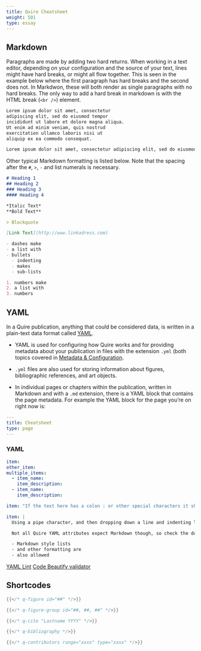 ```yaml
---
title: Quire Cheatsheet
weight: 501
type: essay
---
```


## Markdown

Paragraphs are made by adding two hard returns. When working in a text editor, depending on your configuration and the source of your text, lines might have hard breaks, or might all flow together. This is seen in the example below where the first paragraph has hard breaks and the second does not. In Markdwon, these will both render as single paragraphs with no hard breaks. The only way to add a hard break in markdown is with the HTML break (`<br />`) element.

```md
Lorem ipsum dolor sit amet, consectetur
adipiscing elit, sed do eiusmod tempor
incididunt ut labore et dolore magna aliqua.
Ut enim ad minim veniam, quis nostrud
exercitation ullamco laboris nisi ut
aliquip ex ea commodo consequat.

Lorem ipsum dolor sit amet, consectetur adipiscing elit, sed do eiusmod tempor incididunt ut labore et dolore magna aliqua. Ut enim ad minim veniam, quis nostrud exercitation ullamco laboris nisi ut aliquip ex ea commodo consequat.
```

Other typical Markdown formatting is listed below. Note that the spacing after the `#`, `>`, `-` and list numerals is necessary.


```md
# Heading 1
## Heading 2
### Heading 3
#### Heading 4

*Italic Text*
**Bold Text**

> Blockquote

[Link Text](http://www.linkadress.com)

- dashes make
- a list with
- bullets
  - indenting
  - makes
  - sub-lists

1. numbers make
2. a list with
3. numbers
```

## YAML

In a Quire publication, anything that could be considered data, is written in a plain-text data format called [YAML](http://yaml.org/).

- YAML is used for configuring how Quire works and for providing metadata about your publication in files with the extension `.yml` (both topics covered in [Metadata & Configuration](/guide/metadata-configuration/).

- `.yml` files are also used for storing information about figures, bibliographic references, and art objects.

- In individual pages or chapters within the publication, written in Markdown and with a `.md` extension, there is a YAML block that contains the page metadata. For example the YAML block for the page you’re on right now is:

```yaml
---
title: Cheatsheet
type: page
---
```

### YAML


```yaml
item:
other_item:
multiple_items:
  - item_name:
    item_description:
  - item_name:
    item_description:
```

```yaml
item: "If the text here has a colon : or other special characters it should be surrounded in double quotes"
```

```yaml
item: |
  Using a pipe character, and then dropping down a line and indenting like this allows you to include multiple paragraphs, just as you would in Markdown.

  Not all Quire YAML attributes expect Markdown though, so check the docs.

  - Markdown style lists
  - and other formatting are
  - also allowed
```

[YAML Lint](http://www.yamllint.com/)
[Code Beautify validator](https://codebeautify.org/yaml-validator)


## Shortcodes

```go
{{</* q-figure id="##" */>}}

{{</* q-figure-group id="##, ##, ##" */>}}

{{</* q-cite "Lastname YYYY" */>}}

{{</* q-bibliography */>}}

{{</* q-contributors range="xxxx" type="xxxx" */>}}

```
